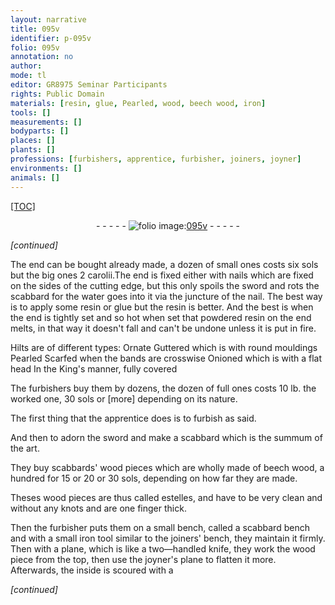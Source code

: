 ```yaml
---
layout: narrative
title: 095v
identifier: p-095v
folio: 095v
annotation: no
author:
mode: tl
editor: GR8975 Seminar Participants
rights: Public Domain
materials: [resin, glue, Pearled, wood, beech wood, iron]
tools: []
measurements: []
bodyparts: []
places: []
plants: []
professions: [furbishers, apprentice, furbisher, joiners, joyner]
environments: []
animals: []
---
```


<p><a href="{{ site.baseurl }}/diplomatic/">[TOC]</a></p><div class="folio" align="center">- - - - - <a href="http://gallica.bnf.fr/ark:/12148/btv1b10500001g/f196.image" target="_blank"><img src="https://cu-mkp.github.io/2017-workshop-edition/assets/photo-icon.png" alt="folio image: " style="display:inline-block; margin-bottom:-3px;"/>095v</a> - - - - - </div>   
 
*[continued]*
  
The end can be bought already made, a dozen of small ones costs six sols but the big ones 2 carolii.The end is fixed either with nails which are fixed on the sides of the cutting edge, but this only spoils the sword and rots the scabbard for the water goes into it via the juncture of the nail. The best way is to apply some <span class="m">resin</span> or <span class="m">glue</span> but the <span class="m">resin</span> is better. And the best is when the end is tightly set and so hot when set that powdered <span class="m">resin</span> on the end melts, in that way it doesn't fall and can't be undone unless it is put in fire.
 
Hilts are of different types: Ornate Guttered which is with round mouldings <span class="m">Pearled</span> Scarfed when the bands are crosswise Onioned which is with a flat head In the King's manner, fully covered 
 
The <span class="pro">furbishers</span> buy them by dozens, the dozen of full ones costs 10 lb. the worked one, 30 sols or [more] depending on its nature.
 
The first thing that the <span class="pro">apprentice</span> does is to furbish as said.
 
And then to adorn the sword and make a scabbard which is the summum of the art.
 
They buy scabbards' <span class="m">wood</span> pieces which are wholly made of <span class="m">beech wood</span>, a hundred for 15 or 20 or 30 sols, depending on how far they are made.
 
Theses <span class="m">wood</span> pieces are thus called estelles, and have to be very clean and without any knots and are one finger thick.
 
Then the <span class="pro">furbisher</span> puts them on a small bench, called a scabbard bench and with a small <span class="m">iron</span> tool similar to the <span class="pro">joiners</span>' bench, they maintain it firmly. Then with a plane, which is like a two—handled knife, they work the <span class="m">wood</span> piece from the top, then use the <span class="pro">joyner</span>'s plane to flatten it more. Afterwards, the inside is scoured with a
 
*[continued]*
 
